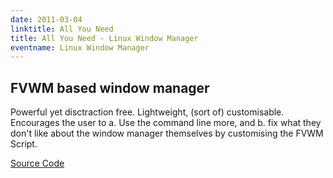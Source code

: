```yaml
---
date: 2011-03-04
linktitle: All You Need
title: All You Need - Linux Window Manager
eventname: Linux Window Manager
---
```


## FVWM based window manager

Powerful yet disctraction free. Lightweight, (sort of) customisable. Encourages the user to a. Use the command line more, and b. fix what they don't like about the window manager themselves by customising the FVWM Script.

[Source Code](https://github.com/pearcem0/all-you-need-window-manager)
